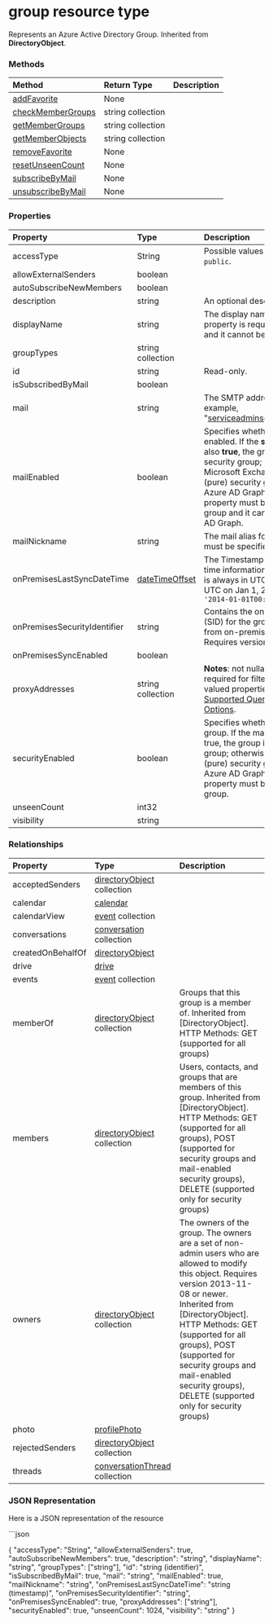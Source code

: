 # group resource type
Represents an Azure Active Directory Group. Inherited from **DirectoryObject**.

### Methods

| Method	   | Return Type    | Description |
|:-------------|:---------------|:------------|
| [addFavorite](../api/group_addfavorite.md)     | None         |  |
| [checkMemberGroups](../api/group_checkmembergroups.md)     | string collection         |  |
| [getMemberGroups](../api/group_getmembergroups.md)     | string collection         |  |
| [getMemberObjects](../api/group_getmemberobjects.md)     | string collection         |  |
| [removeFavorite](../api/group_removefavorite.md)     | None         |  |
| [resetUnseenCount](../api/group_resetunseencount.md)     | None         |  |
| [subscribeByMail](../api/group_subscribebymail.md)     | None         |  |
| [unsubscribeByMail](../api/group_unsubscribebymail.md)     | None         |  |


### Properties

| Property	   | Type	| Description|
|:-------------|:-------|:-----------|
|accessType      | String |  Possible values are: `none`, `private`, `secret`, `public`. |
|allowExternalSenders      | boolean |  |
|autoSubscribeNewMembers      | boolean |  |
|description      | string | An optional description for the group. |
|displayName      | string | The display name for the group. This property is required when a group is created and it cannot be cleared during updates.  |
|groupTypes      | string collection |  |
|id      | string |  Read-only. |
|isSubscribedByMail      | boolean |  |
|mail      | string | The SMTP address for the group, for example, "serviceadmins@contoso.onmicrosoft.com". |
|mailEnabled      | boolean | Specifies whether the group is mail-enabled. If the **securityEnabled** property is also **true**, the group is a mail-enabled security group; otherwise, the group is a Microsoft Exchange distribution group. Only (pure) security groups can be created using Azure AD Graph. For this reason, the property must be set **false** when creating a group and it cannot be updated using Azure AD Graph. |
|mailNickname      | string | The mail alias for the group. This property must be specified when a group is created. |
|onPremisesLastSyncDateTime      | [dateTimeOffset](datetimeoffset.md) | The Timestamp type represents date and time information using ISO 8601 format and is always in UTC time. For example, midnight UTC on Jan 1, 2014 would look like this: `'2014-01-01T00:00:00Z'` |
|onPremisesSecurityIdentifier      | string | Contains the on-premises security identifier (SID) for the group that was synchronized from on-premises to the cloud.                            **Notes**: Requires version 1.5 or newer.             |
|onPremisesSyncEnabled      | boolean |  |
|proxyAddresses      | string collection |                                         **Notes**: not nullable, the **any** operator is required for filter expressions on multi-valued properties; for more information, see [Supported Queries, Filters, and Paging Options](https://msdn.microsoft.com/library/azure/dn727074.aspx).             |
|securityEnabled      | boolean | Specifies whether the group is a security group. If the mailEnabled property is also true, the group is a mail-enabled security group; otherwise it is a security group. Only (pure) security groups can be created using Azure AD Graph. For this reason, the property must be set **true** when creating a group. |
|unseenCount      | int32 |  |
|visibility      | string |  |


### Relationships

| Property	   | Type	| Description|
|:-------------|:-------|:-----------|
|acceptedSenders      | [directoryObject](directoryobject.md) collection |  |
|calendar      | [calendar](calendar.md) |  |
|calendarView      | [event](event.md) collection |  |
|conversations      | [conversation](conversation.md) collection |  |
|createdOnBehalfOf      | [directoryObject](directoryobject.md) |  |
|drive      | [drive](drive.md) |  |
|events      | [event](event.md) collection |  |
|memberOf      | [directoryObject](directoryobject.md) collection | Groups that this group is a member of. Inherited from [DirectoryObject].            HTTP Methods: GET (supported for all groups)  |
|members      | [directoryObject](directoryobject.md) collection | Users, contacts, and groups that are members of this group. Inherited from [DirectoryObject].            HTTP Methods: GET (supported for all groups), POST (supported for security groups and mail-enabled security groups), DELETE (supported only for security groups) |
|owners      | [directoryObject](directoryobject.md) collection | The owners of the group. The owners are a set of non-admin users who are allowed to modify this object. Requires version 2013-11-08 or newer. Inherited from [DirectoryObject].            HTTP Methods: GET (supported for all groups), POST (supported for security groups and mail-enabled security groups), DELETE (supported only for security groups) |
|photo      | [profilePhoto](profilephoto.md) |  |
|rejectedSenders      | [directoryObject](directoryobject.md) collection |  |
|threads      | [conversationThread](conversationthread.md) collection |  |


### JSON Representation
Here is a JSON representation of the resource
<!-- {
  "blockType": "resource",
  "optionalProperties": [

  ],
  "@odata.type": "microsoft.graph.group"
}-->```json
{
  "accessType": "String",
  "allowExternalSenders": true,
  "autoSubscribeNewMembers": true,
  "description": "string",
  "displayName": "string",
  "groupTypes": ["string"],
  "id": "string (identifier)",
  "isSubscribedByMail": true,
  "mail": "string",
  "mailEnabled": true,
  "mailNickname": "string",
  "onPremisesLastSyncDateTime": "string (timestamp)",
  "onPremisesSecurityIdentifier": "string",
  "onPremisesSyncEnabled": true,
  "proxyAddresses": ["string"],
  "securityEnabled": true,
  "unseenCount": 1024,
  "visibility": "string"
}
```

